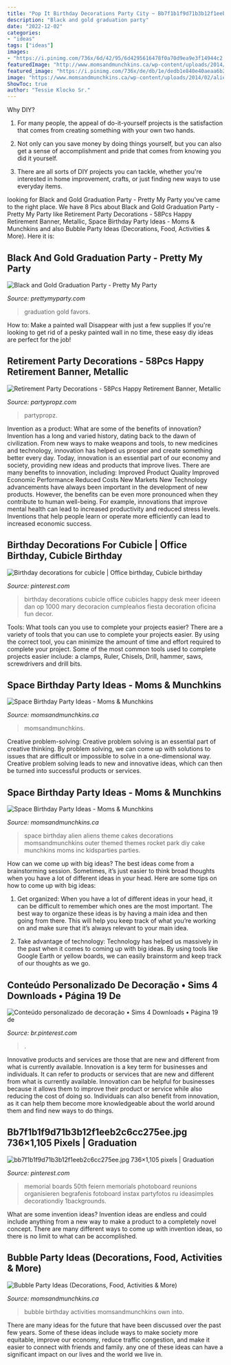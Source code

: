 ```yaml
---
title: "Pop It Birthday Decorations Party City ~ Bb7f1b1f9d71b3b12f1eeb2c6cc275ee.jpg 736×1,105 Pixels"
description: "Black and gold graduation party"
date: "2022-12-02"
categories:
- "ideas"
tags: ["ideas"]
images:
- "https://i.pinimg.com/736x/6d/42/95/6d4295616478f0a70d9ea9e3f14944c2.jpg"
featuredImage: "http://www.momsandmunchkins.ca/wp-content/uploads/2014/02/space-birthday-party-ideas.jpg"
featured_image: "https://i.pinimg.com/736x/de/db/1e/dedb1e840e40aeaa6b257322b7da0985.jpg"
image: "https://www.momsandmunchkins.ca/wp-content/uploads/2014/02/alien-cupcakes.jpg"
ShowToc: true
author: "Tessie Klocko Sr."
---
```



Why DIY?
1. For many people, the appeal of do-it-yourself projects is the satisfaction that comes from creating something with your own two hands.
2. Not only can you save money by doing things yourself, but you can also get a sense of accomplishment and pride that comes from knowing you did it yourself.

3. There are all sorts of DIY projects you can tackle, whether you're interested in home improvement, crafts, or just finding new ways to use everyday items.

	

		
looking for Black and Gold Graduation Party - Pretty My Party you've came to the right place. We have 8 Pics about Black and Gold Graduation Party - Pretty My Party like Retirement Party Decorations - 58Pcs Happy Retirement Banner, Metallic, Space Birthday Party Ideas - Moms &amp; Munchkins and also Bubble Party Ideas (Decorations, Food, Activities &amp; More). Here it is:
		
    
## Black And Gold Graduation Party - Pretty My Party

<img loading=lazy src="https://www.prettymyparty.com/wp-content/uploads/2015/04/graduation-party-favors.jpg" onerror="this.onerror=null;this.src='https://tse1.mm.bing.net/th?id=OIP.pF7iel8-_sWwQHBKsaW0ngHaLH&amp;pid=15.1';" alt="Black and Gold Graduation Party - Pretty My Party">

_Source: prettymyparty.com_

>graduation gold favors. 

	

How to: Make a painted wall Disappear with just a few supplies
If you're looking to get rid of a pesky painted wall in no time, these easy diy ideas are perfect for the job!

    
## Retirement Party Decorations - 58Pcs Happy Retirement Banner, Metallic

<img loading=lazy src="https://partypropz.com/wp-content/uploads/2021/04/1-2-824x824.jpg" onerror="this.onerror=null;this.src='https://tse2.mm.bing.net/th?id=OIP.4n05XkJkJpCauB5CLcTudwHaHa&amp;pid=15.1';" alt="Retirement Party Decorations - 58Pcs Happy Retirement Banner, Metallic">

_Source: partypropz.com_

>partypropz. 

	

Invention as a product: What are some of the benefits of innovation?
Invention has a long and varied history, dating back to the dawn of civilization. From new ways to make weapons and tools, to new medicines and technology, innovation has helped us prosper and create something better every day. Today, innovation is an essential part of our economy and society, providing new ideas and products that improve lives. There are many benefits to innovation, including: 
Improved Product Quality 
Improved Economic Performance 
Reduced Costs 
New Markets 
New Technology advancements have always been important in the development of new products. However, the benefits can be even more pronounced when they contribute to human well-being. For example, innovations that improve mental health can lead to increased productivity and reduced stress levels. Inventions that help people learn or operate more efficiently can lead to increased economic success.

    
## Birthday Decorations For Cubicle | Office Birthday, Cubicle Birthday

<img loading=lazy src="https://i.pinimg.com/736x/6c/f4/02/6cf4024c1b71c212fdbafd1da546f3a2--office-birthday-happy-birthday.jpg" onerror="this.onerror=null;this.src='https://tse2.mm.bing.net/th?id=OIP.PeKh4P8pSJgbRxMRMCBCjwHaJ4&amp;pid=15.1';" alt="Birthday decorations for cubicle | Office birthday, Cubicle birthday">

_Source: pinterest.com_

>birthday decorations cubicle office cubicles happy desk meer ideeen dan op 1000 mary decoracion cumpleaños fiesta decoration oficina fun decor. 

	

Tools: What tools can you use to complete your projects easier?
There are a variety of tools that you can use to complete your projects easier. By using the correct tool, you can minimize the amount of time and effort required to complete your project. Some of the most common tools used to complete projects easier include: a clamps, Ruler, Chisels, Drill, hammer, saws, screwdrivers and drill bits.

    
## Space Birthday Party Ideas - Moms &amp; Munchkins

<img loading=lazy src="https://www.momsandmunchkins.ca/wp-content/uploads/2014/02/alien-cupcakes.jpg" onerror="this.onerror=null;this.src='https://tse2.mm.bing.net/th?id=OIP.fwPfzuk5JZJsS-zJy9e4AQAAAA&amp;pid=15.1';" alt="Space Birthday Party Ideas - Moms &amp; Munchkins">

_Source: momsandmunchkins.ca_

>momsandmunchkins. 

	

Creative problem-solving:
Creative problem solving is an essential part of creative thinking. By problem solving, we can come up with solutions to issues that are difficult or impossible to solve in a one-dimensional way. Creative problem solving leads to new and innovative ideas, which can then be turned into successful products or services.

    
## Space Birthday Party Ideas - Moms &amp; Munchkins

<img loading=lazy src="http://www.momsandmunchkins.ca/wp-content/uploads/2014/02/space-birthday-party-ideas.jpg" onerror="this.onerror=null;this.src='https://tse4.mm.bing.net/th?id=OIP.dzZH7xOrLmURAYjlSMGRwgHaSZ&amp;pid=15.1';" alt="Space Birthday Party Ideas - Moms &amp; Munchkins">

_Source: momsandmunchkins.ca_

>space birthday alien aliens theme cakes decorations momsandmunchkins outer themed themes rocket park diy cake munchkins moms inc kidsparties parties. 

	

How can we come up with big ideas?
The best ideas come from a brainstorming session. Sometimes, it’s just easier to think broad thoughts when you have a lot of different ideas in your head. Here are some tips on how to come up with big ideas:
1. Get organized: When you have a lot of different ideas in your head, it can be difficult to remember which ones are the most important. The best way to organize these ideas is by having a main idea and then going from there. This will help you keep track of what you’re working on and make sure that it’s always relevant to your main idea.

2. Take advantage of technology: Technology has helped us massively in the past when it comes to coming up with big ideas. By using tools like Google Earth or yellow boards, we can easily brainstorm and keep track of our thoughts as we go.

    
## Conteúdo Personalizado De Decoração • Sims 4 Downloads • Página 19 De

<img loading=lazy src="https://i.pinimg.com/736x/6d/42/95/6d4295616478f0a70d9ea9e3f14944c2.jpg" onerror="this.onerror=null;this.src='https://tse4.mm.bing.net/th?id=OIP.XHfL247qPZltl_022OTsLgHaFj&amp;pid=15.1';" alt="Conteúdo personalizado de decoração • Sims 4 Downloads • Página 19 de">

_Source: br.pinterest.com_

>. 

	

Innovative products and services are those that are new and different from what is currently available.
Innovation is a key term for businesses and individuals. It can refer to products or services that are new and different from what is currently available. Innovation can be helpful for businesses because it allows them to improve their product or service while also reducing the cost of doing so. Individuals can also benefit from innovation, as it can help them become more knowledgeable about the world around them and find new ways to do things.

    
## Bb7f1b1f9d71b3b12f1eeb2c6cc275ee.jpg 736×1,105 Pixels | Graduation

<img loading=lazy src="https://i.pinimg.com/736x/de/db/1e/dedb1e840e40aeaa6b257322b7da0985.jpg" onerror="this.onerror=null;this.src='https://tse4.mm.bing.net/th?id=OIP.bEMzBMC-Vfaa1N-eYA8F6AHaLH&amp;pid=15.1';" alt="bb7f1b1f9d71b3b12f1eeb2c6cc275ee.jpg 736×1,105 pixels | Graduation">

_Source: pinterest.com_

>memorial boards 50th feiern memorials photoboard reunions organisieren begrafenis fotoboard instax partyfotos ru ideasimples decorationdiy 1backgrounds. 

	

What are some invention ideas?
Invention ideas are endless and could include anything from a new way to make a product to a completely novel concept. There are many different ways to come up with invention ideas, so there is no limit to what can be accomplished.

    
## Bubble Party Ideas (Decorations, Food, Activities &amp; More)

<img loading=lazy src="https://www.momsandmunchkins.ca/wp-content/uploads/2014/06/bubble-party-3.jpg" onerror="this.onerror=null;this.src='https://tse1.mm.bing.net/th?id=OIP.rh8VsRj_N97vK1L-Lmgm9QAAAA&amp;pid=15.1';" alt="Bubble Party Ideas (Decorations, Food, Activities &amp; More)">

_Source: momsandmunchkins.ca_

>bubble birthday activities momsandmunchkins own into. 

	

There are many ideas for the future that have been discussed over the past few years. Some of these ideas include ways to make society more equitable, improve our economy, reduce traffic congestion, and make it easier to connect with friends and family. any one of these ideas can have a significant impact on our lives and the world we live in.

